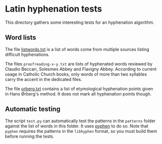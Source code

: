 # Latin hyphenation tests

This directory gathers some interesting tests for an hyphenation algorithm.

## Word lists

The file [listwords.txt](listwords.txt) is a list of words come from multiple sources listing difficult hyphenations.

The files `proofreading-x-y.txt` are lists of hyphenated words reviewed by Claudio Beccari, Solesmes Abbey and Flavigny Abbey. According to current usage in Catholic Church books, only words of more than two syllables carry the accent in the dedicated files.

The file [orberg.txt](orberg.txt) contains a list of etymological hyphenation points given in Hans Ørberg's method. It does not mark all hyphenation points though.

## Automatic testing

The script `test.py` can automatically test the patterns in the `patterns` folder against the list of words in this folder. It uses [pyphen](http://pyphen.org/) to do so. Note that `pyphen` requires the patterns in the `libhyphen` format, so you must build them before running the tests.
